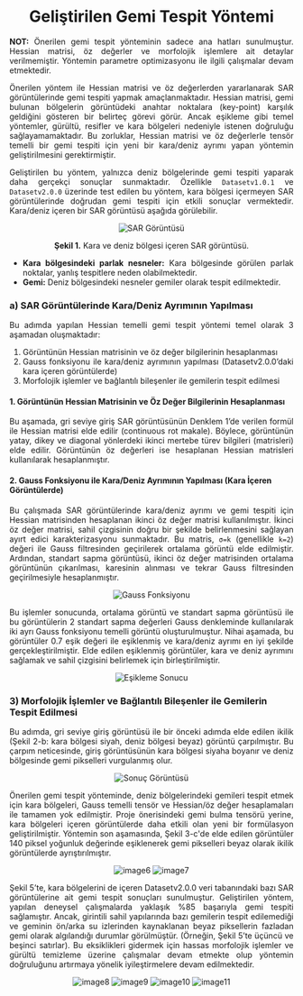 <h1 align="center">Geliştirilen Gemi Tespit Yöntemi</h1>

<p align="justify">
<strong>NOT:</strong> Önerilen gemi tespit yönteminin sadece ana hatları sunulmuştur. Hessian matrisi, öz değerler
ve morfolojik işlemlere ait detaylar verilmemiştir. Yöntemin parametre optimizasyonu ile ilgili çalışmalar
devam etmektedir.
</p>

<p align="justify">
Önerilen yöntem ile Hessian matrisi ve öz değerlerden yararlanarak SAR görüntülerinde gemi tespiti yapmak
amaçlanmaktadır. Hessian matrisi, gemi bulunan bölgelerin görüntüdeki anahtar noktalara (key-point) karşılık
geldiğini gösteren bir belirteç görevi görür. Ancak eşikleme gibi temel yöntemler, gürültü, resifler ve kara
bölgeleri nedeniyle istenen doğruluğu sağlayamamaktadır. Bu zorluklar, Hessian matrisi ve öz değerlerle tensör
temelli bir gemi tespiti için yeni bir kara/deniz ayrımı yapan yöntemin geliştirilmesini gerektirmiştir.
</p>

<p align="justify">
Geliştirilen bu yöntem, yalnızca deniz bölgelerinde gemi tespiti yaparak daha gerçekçi sonuçlar sunmaktadır.
Özellikle <code>Datasetv1.0.1</code> ve <code>Datasetv2.0.0</code> üzerinde test edilen bu yöntem, kara bölgesi
içermeyen SAR görüntülerinde doğrudan gemi tespiti için etkili sonuçlar vermektedir. Kara/deniz içeren bir SAR
görüntüsü aşağıda görülebilir.
</p>

<p align="center">
  <img src="https://github.com/user-attachments/assets/2d95257f-2377-4e30-a9c4-19b34c6ded29" alt="SAR Görüntüsü">
</p>

<p align="center"><strong>Şekil 1.</strong> Kara ve deniz bölgesi içeren SAR görüntüsü.</p>

<ul align="justify">
  <li><strong>Kara bölgesindeki parlak nesneler:</strong> Kara bölgesinde görülen parlak noktalar, yanlış tespitlere neden olabilmektedir.</li>
  <li><strong>Gemi:</strong> Deniz bölgesindeki nesneler gemiler olarak tespit edilmektedir.</li>
</ul>

<h3>a) SAR Görüntülerinde Kara/Deniz Ayrımının Yapılması</h3>

<p align="justify">
Bu adımda yapılan Hessian temelli gemi tespit yöntemi temel olarak 3 aşamadan oluşmaktadır:
</p>

<ol align="justify">
  <li>Görüntünün Hessian matrisinin ve öz değer bilgilerinin hesaplanması</li>
  <li>Gauss fonksiyonu ile kara/deniz ayrımının yapılması (Datasetv2.0.0’daki kara içeren görüntülerde)</li>
  <li>Morfolojik işlemler ve bağlantılı bileşenler ile gemilerin tespit edilmesi</li>
</ol>

<h4>1. Görüntünün Hessian Matrisinin ve Öz Değer Bilgilerinin Hesaplanması</h4>
<p align="justify">
Bu aşamada, gri seviye giriş SAR görüntüsünün Denklem 1’de verilen formül ile Hessian matrisi elde edilir
(continuous rot makale). Böylece, görüntünün yatay, dikey ve diagonal yönlerdeki ikinci mertebe türev bilgileri
(matrisleri) elde edilir. Görüntünün öz değerleri ise hesaplanan Hessian matrisleri kullanılarak hesaplanmıştır.
</p>

<h4>2. Gauss Fonksiyonu ile Kara/Deniz Ayrımının Yapılması (Kara İçeren Görüntülerde)</h4>
<p align="justify">
Bu çalışmada SAR görüntülerinde kara/deniz ayrımı ve gemi tespiti için Hessian matrisinden hesaplanan ikinci öz
değer matrisi kullanılmıştır. İkinci öz değer matrisi, sahil çizgisinin doğru bir şekilde belirlenmesini
sağlayan ayırt edici karakterizasyonu sunmaktadır. Bu matris, <code>σ=k</code> (genellikle <code>k=2</code>)
değeri ile Gauss filtresinden geçirilerek ortalama görüntü elde edilmiştir. Ardından, standart sapma görüntüsü,
ikinci öz değer matrisinden ortalama görüntünün çıkarılması, karesinin alınması ve tekrar Gauss filtresinden
geçirilmesiyle hesaplanmıştır.
</p>

<p align="center">
  <img src="https://github.com/user-attachments/assets/1aa9f29a-4686-40e3-a3fd-b92d9c591ab2" alt="Gauss Fonksiyonu">
</p>

<p align="justify">
Bu işlemler sonucunda, ortalama görüntü ve standart sapma görüntüsü ile bu görüntülerin 2 standart sapma
değerleri Gauss denkleminde kullanılarak iki ayrı Gauss fonksiyonu temelli görüntü oluşturulmuştur. Nihai
aşamada, bu görüntüler 0.7 eşik değeri ile eşiklenmiş ve kara/deniz ayrımı en iyi şekilde gerçekleştirilmiştir.
Elde edilen eşiklenmiş görüntüler, kara ve deniz ayrımını sağlamak ve sahil çizgisini belirlemek için
birleştirilmiştir.
</p>

<p align="center">
  <img src="https://github.com/user-attachments/assets/384ad8d6-676f-439c-8435-70d39e4675d0" alt="Eşikleme Sonucu">
</p>

<h3>3) Morfolojik İşlemler ve Bağlantılı Bileşenler ile Gemilerin Tespit Edilmesi</h3>
<p align="justify">
Bu adımda, gri seviye giriş görüntüsü ile bir önceki adımda elde edilen ikilik (Şekil 2-b: kara bölgesi siyah,
deniz bölgesi beyaz) görüntü çarpılmıştır. Bu çarpım neticesinde, giriş görüntüsünün kara bölgesi siyaha
boyanır ve deniz bölgesinde gemi pikselleri vurgulanmış olur.
</p>

<p align="center">
  <img src="https://github.com/user-attachments/assets/63a087db-0a1b-43ac-9baa-4801c78640e9" alt="Sonuç Görüntüsü">
</p>

<p align="justify">
Önerilen gemi tespit yönteminde, deniz bölgelerindeki gemileri tespit etmek için kara bölgeleri, Gauss temelli tensör ve Hessian/öz değer hesaplamaları ile tamamen yok edilmiştir. Proje önerisindeki gemi bulma tensörü yerine, kara bölgeleri içeren görüntülerde daha etkili olan yeni bir formülasyon geliştirilmiştir. Yöntemin son aşamasında, Şekil 3-c'de elde edilen görüntüler 140 piksel yoğunluk değerinde eşiklenerek gemi pikselleri beyaz olarak ikilik görüntülerde ayrıştırılmıştır.
</p>

<p align="center">
  <img src="https://github.com/user-attachments/assets/ba8ad206-ac2f-4ab4-8517-76adbaae98aa" alt="image6">
  <img src="https://github.com/user-attachments/assets/4f9ce398-7c4a-4490-8fc0-0bd4f95cdae8" alt="image7">
</p>

<p align="justify">
Şekil 5’te, kara bölgelerini de içeren Datasetv2.0.0 veri tabanındaki bazı SAR görüntülerine ait gemi tespit sonuçları sunulmuştur. Geliştirilen yöntem, yapılan deneysel çalışmalarda yaklaşık %85 başarıyla gemi tespiti sağlamıştır. Ancak, girintili sahil yapılarında bazı gemilerin tespit edilemediği ve geminin ön/arka su izlerinden kaynaklanan beyaz piksellerin fazladan gemi olarak algılandığı durumlar görülmüştür. (Örneğin, Şekil 5’te üçüncü ve beşinci satırlar). Bu eksiklikleri gidermek için hassas morfolojik işlemler ve gürültü temizleme üzerine çalışmalar devam etmekte olup yöntemin doğruluğunu artırmaya yönelik iyileştirmelere devam edilmektedir.
</p>

<p align="center">
  <img src="https://github.com/user-attachments/assets/87dd9f05-a552-4ba4-b530-76e135e0f122" alt="image8">
  <img src="https://github.com/user-attachments/assets/e0f52918-4583-4ce1-8225-0a961b788481" alt="image9">
  <img src="https://github.com/user-attachments/assets/a9bc9290-12ef-4132-bbd8-d94f15214d9c" alt="image10">
  <img src="https://github.com/user-attachments/assets/8aa16f3e-d657-4ffc-a56b-050f73738ba2" alt="image11">
</p>
